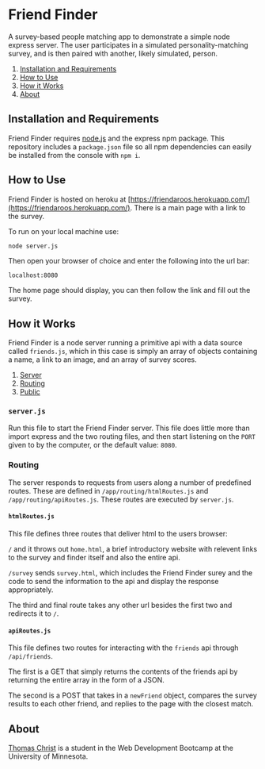 # Friend Finder

A survey-based people matching app to demonstrate a simple node express server. The user participates in a simulated personality-matching survey, and is then paired with another, likely simulated, person.

1. [Installation and Requirements](#installation-and-requirements)
1. [How to Use](#how-to-use)
1. [How it Works](#how-it-works)
1. [About](#about)

## Installation and Requirements

Friend Finder requires [node.js](https://nodejs.org) and the express npm package. This repository includes a `package.json` file so all npm dependencies can easily be installed from the console with `npm i`.

## How to Use

Friend Finder is hosted on heroku at [https://friendaroos.herokuapp.com/](https://friendaroos.herokuapp.com/). There is a main page with a link to the survey.

To run on your local machine use:

```bash
node server.js
```

Then open your browser of choice and enter the following into the url bar:

```url
localhost:8080
```

The home page should display, you can then follow the link and fill out the survey.

## How it Works

Friend Finder is a node server running a primitive api with a data source called `friends.js`, which in this case is simply an array of objects containing a name, a link to an image, and an array of survey scores.

1. [Server](#serverjs)
1. [Routing](#routing)
1. [Public](#public)

### `server.js`

Run this file to start the Friend Finder server. This file does little more than import express and the two routing files, and then start listening on the `PORT` given to by the computer, or the default value: `8080`.

### Routing

The server responds to requests from users along a number of predefined routes. These are defined in `/app/routing/htmlRoutes.js` and `/app/routing/apiRoutes.js`. These routes are executed by `server.js`.

#### `htmlRoutes.js`

This file defines three routes that deliver html to the users browser: 

`/` and it throws out `home.html`, a brief introductory website with relevent links to the survey and finder itself and also the entire api.

`/survey` sends `survey.html`, which includes the Friend Finder surey and the code to send the information to the api and display the response appropriately. 

The third and final route takes any other url besides the first two and redirects it to `/`.

#### `apiRoutes.js`

This file defines two routes for interacting with the `friends` api through `/api/friends`.

The first is a GET that simply returns the contents of the friends api by returning the entire array in the form of a JSON.

The second is a POST that takes in a `newFriend` object, compares the survey results to each other friend, and replies to the page with the closest match.

## About

[Thomas Christ](https://kiselblat.github.io/) is a student in the Web Development Bootcamp at the University of Minnesota.
